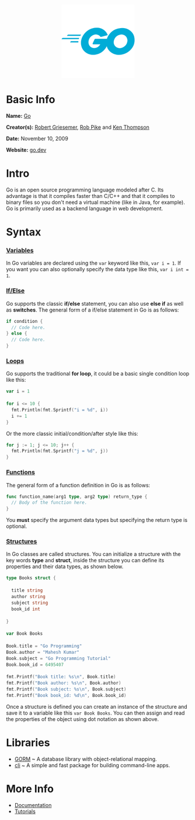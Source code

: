 <p align="center"><img width="200" height="200" src="https://github.com/jgphilpott/babel/blob/main/Go/logo.png"></p>

# Basic Info

**Name:** [Go](https://en.wikipedia.org/wiki/Go_(programming_language))

**Creator(s):** [Robert Griesemer](https://github.com/griesemer), [Rob Pike](https://github.com/robpike) and [Ken Thompson](https://github.com/ken)

**Date:** November 10, 2009

**Website:** [go.dev](https://go.dev)

# Intro

Go is an open source programming language modeled after C. Its advantage is that it compiles faster than C/C++ and that it compiles to binary files so you don't need a virtual machine (like in Java, for example). Go is primarily used as a backend language in web development.

# Syntax

### [Variables](https://www.tutorialspoint.com/go/go_variables.htm)

In Go variables are declared using the `var` keyword like this, `var i = 1`. If you want you can also optionally specify the data type like this, `var i int = 1`.

### [If/Else](https://www.tutorialspoint.com/go/go_decision_making.htm)

Go supports the classic **if/else** statement, you can also use **else if** as well as **switches**. The general form of a if/else statement in Go is as follows:

```go
if condition {
  // Code here.
} else {
  // Code here.
}
```

### [Loops](https://www.tutorialspoint.com/go/go_loops.htm)

Go supports the traditional **for loop**, it could be a basic single condition loop like this:

```go
var i = 1

for i <= 10 {
  fmt.Println(fmt.Sprintf("i = %d", i))
  i += 1
}
```

Or the more classic initial/condition/after style like this:

```go
for j := 1; j <= 10; j++ {
  fmt.Println(fmt.Sprintf("j = %d", j))
}
```

### [Functions](https://www.tutorialspoint.com/go/go_functions.htm)

The general form of a function definition in Go is as follows:

```go
func function_name(arg1 type, arg2 type) return_type {
  // Body of the function here.
}
```

You **must** specify the argument data types but specifying the return type is optional.

### [Structures](https://www.tutorialspoint.com/go/go_structures.htm)

In Go classes are called structures. You can initialize a structure with the key words **type** and **struct**, inside the structure you can define its properties and their data types, as shown below.

```go
type Books struct {

  title string
  author string
  subject string
  book_id int

}

var Book Books

Book.title = "Go Programming"
Book.author = "Mahesh Kumar"
Book.subject = "Go Programming Tutorial"
Book.book_id = 6495407

fmt.Printf("Book title: %s\n", Book.title)
fmt.Printf("Book author: %s\n", Book.author)
fmt.Printf("Book subject: %s\n", Book.subject)
fmt.Printf("Book book_id: %d\n", Book.book_id)
```

Once a structure is defined you can create an instance of the structure and save it to a variable like this `var Book Books`. You can then assign and read the properties of the object using dot notation as shown above.

# Libraries

 - [GORM](http://gorm.io) ~ A database library with object-relational mapping.
 - [cli](https://github.com/urfave/cli) ~ A simple and fast package for building command-line apps.

# More Info

 - [Documentation](https://go.dev/doc)
 - [Tutorials](https://www.tutorialspoint.com/go/index.htm)
